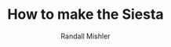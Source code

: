 ---
author: Randall Mishler
title: How to make the Siesta
description: Randall's cocktail
publishDate: "2023-10-05"
rawIngredients: El Padrino De Mi Tierra Tequila Blanco, Campari, Grapefruit Juice, Lime Juice, Simple Syrup
recipeName: Siesta
image: /img/siesta.jpg
imageAlt: Siesta picture
prepTime: PT1M
cookTime: PT2M
totalTime: PT3M
keywords: tequila, grapefruit, bitter, campari
ratingValue: 4
ratingCount: 1
recipeGlass: Martini
recipeYield: 1
recipeCategory: Drink
recipeCuisine: American
recipeIngredient:
    - 2oz El Padrino De Mi Tierra Tequila Blanco
    - 0.5oz Campari
    - 0.5oz Grapefruit Juice
    - 0.5oz Lime Juice
    - 0.5oz Simple Syrup
recipeInstructions:
    - stepName: Chill glassware
      stepDescription: Place glass into freezer before preparing the cocktail
    - stepName: Add ingredients
      stepDescription: Add all ingredients to large side of the Boston Shaker
    - stepName: Add ice
      stepDescription: Fill small side of Boston Shaker with ice
    - stepName: Shake
      stepDescription: Shake for 15 seconds
    - stepName: Serve
      stepDescription: Double strain into glass using the Hawthorne strainer and fine mesh strainer
calories: 212.5
---